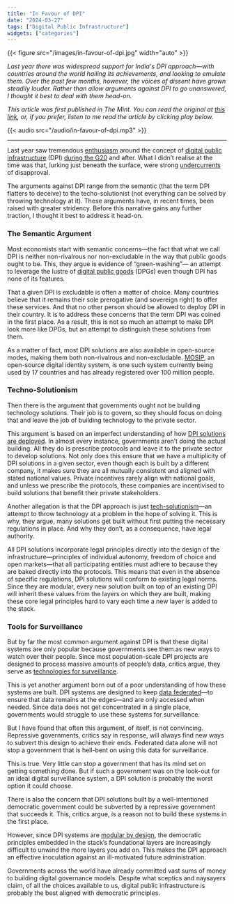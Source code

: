 ```yaml
---
title: "In Favour of DPI"
date: "2024-03-27"
tags: ["Digital Public Infrastructure"]
widgets: ["categories"]
---
```


{{< figure src="/images/in-favour-of-dpi.jpg" width="auto" >}}

_Last year there was widespread support for India's DPI approach—with countries around the world hailing its achievements, and looking to emulate them. Over the past few months, however, the voices of dissent have grown steadily louder. Rather than allow arguments against DPI to go unanswered, I thought it best to deal with them head-on._

<!--more-->

_This article was first published in The Mint. You can read the original at [_this link_](https://www.livemint.com/opinion/online-views/arguments-against-deploying-dpi-don-t-really-hold-up-11711461364073.html), or, if you prefer, listen to me read the article by clicking play below._

{{< audio src="/audio/in-favour-of-dpi.mp3" >}}

---

Last year saw tremendous [enthusiasm](https://www.weforum.org/agenda/2023/08/the-international-significance-of-indias-digital-public-infrastructure/) around the concept of [digital public infrastructure](https://www.gatesfoundation.org/ideas/digital-public-infrastructure) (DPI) [during the G20](https://carnegieindia.org/2023/09/01/decoding-g20-consensus-on-digital-public-infrastructure-key-outcome-of-india-s-presidency-pub-90467) and after. What I didn’t realise at the time was that, lurking just beneath the surface, were strong [undercurrents](https://bravenewpodcast.com/episodes/2023/11/16/episode-72-ajay-shah-on-the-dangers-of-digital-public-infrastructure/) of disapproval.

The arguments against DPI range from the semantic (that the term DPI flatters to deceive) to the techo-solutionist (not everything can be solved by throwing technology at it). These arguments have, in recent times, been raised with greater stridency. Before this narrative gains any further traction, I thought it best to address it head-on.

### The Semantic Argument

Most economists start with semantic concerns—the fact that what we call DPI is neither non-rivalrous nor non-excludable in the way that public goods ought to be. This, they argue is evidence of “green-washing”— an attempt to leverage the lustre of [digital public goods](https://digitalpublicgoods.net/digital-public-goods/) (DPGs) even though DPI has none of its features.

That a given DPI is excludable is often a matter of choice. Many countries believe that it remains their sole prerogative (and sovereign right) to offer these services. And that no other person should be allowed to deploy DPI in their country. It is to address these concerns that the term DPI was coined in the first place. As a result, this is not so much an attempt to make DPI look more like DPGs, but an attempt to distinguish these solutions from them. 

As a matter of fact, most DPI solutions are also available in open-source modes, making them both non-rivalrous and non-excludable. [MOSIP](https://www.mosip.io/#1), an open-source digital identity system, is one such system currently being used by 17 countries and has already registered over 100 million people.

### Techno-Solutionism

Then there is the argument that governments ought not be building technology solutions. Their job is to govern, so they should focus on doing that and leave the job of building technology to the private sector. 

This argument is based on an imperfect understanding of how [DPI solutions are deployed](https://carnegieindia.org/2023/05/15/what-is-dpi-approach-pub-89721). In almost every instance, governments aren’t doing the actual building. All they do is prescribe protocols and leave it to the private sector to develop solutions. Not only does this ensure that we have a multiplicity of DPI solutions in a given sector, even though each is built by a different company, it makes sure they are all mutually consistent and aligned with stated national values. Private incentives rarely align with national goals, and unless we prescribe the protocols, these companies are incentivised to build solutions that benefit their private stakeholders.

Another allegation is that the DPI approach is just [tech-solutionism](https://clsbluesky.law.columbia.edu/2024/01/25/fintech-and-the-false-promise-of-techno-solutionism/)—an attempt to throw technology at a problem in the hope of solving it. This is why, they argue, many solutions get built without first putting the necessary regulations in place. And why they don’t, as a consequence, have legal authority.

All DPI solutions incorporate legal principles directly into the design of the infrastructure—principles of individual autonomy, freedom of choice and open markets—that all participating entities must adhere to because they are baked directly into the protocols. This means that even in the absence of specific regulations, DPI solutions will conform to existing legal norms. Since they are modular, every new solution built on top of an existing DPI will inherit these values from the layers on which they are built, making these core legal principles hard to vary each time a new layer is added to the stack.

### Tools for Surveillance

But by far the most common argument against DPI is that these digital systems are only popular because governments see them as new ways to watch over their people. Since most population-scale DPI projects are designed to process massive amounts of people’s data, critics argue, they serve as [technologies for surveillance](https://journals.sagepub.com/doi/full/10.1177/20539517211006744).

This is yet another argument born out of a poor understanding of how these systems are built. DPI systems are designed to keep [data federated](https://docs.cdpi.dev/technical-notes/data-and-credentialing-infra)—to ensure that data remains at the edges—and are only accessed when needed. Since data does not get concentrated in a single place, governments would struggle to use these systems for surveillance.

But I have found that often this argument, of itself, is not convincing. Repressive governments, critics say in response, will always find new ways to subvert this design to achieve their ends. Federated data alone will not stop a government that is hell-bent on using this data for surveillance.

This is true. Very little can stop a government that has its mind set on getting something done. But if such a government was on the look-out for an ideal digital surveillance system, a DPI solution is probably the worst option it could choose.

There is also the concern that DPI solutions built by a well-intentioned democratic government could be subverted by a repressive government that succeeds it. This, critics argue, is a reason not to build these systems in the first place.

However, since DPI systems are [modular by design](https://docs.cdpi.dev/the-dpi-wikipedia/dpi-tech-architecture-principles), the democratic principles embedded in the stack’s foundational layers are increasingly difficult to unwind the more layers you add on. This makes the DPI approach an effective inoculation against an ill-motivated future administration.

Governments across the world have already committed vast sums of money to building digital governance models. Despite what sceptics and naysayers claim, of all the choices available to us, digital public infrastructure is probably the best aligned with democratic principles.